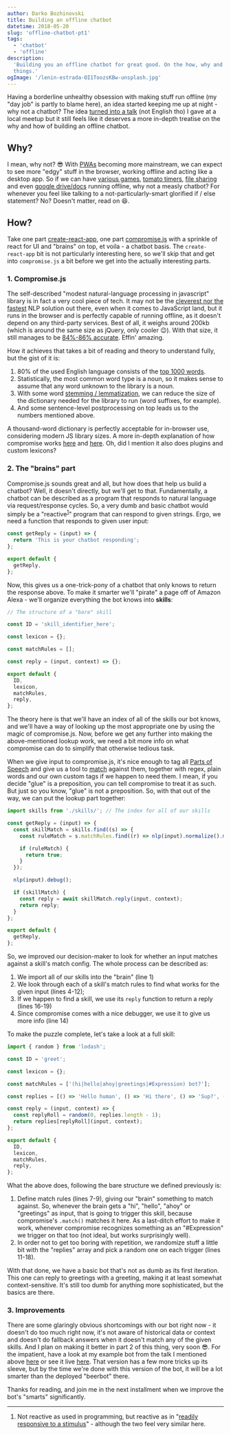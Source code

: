 ```yaml
---
author: Darko Bozhinovski
title: Building an offline chatbot
datetime: 2018-05-20
slug: 'offline-chatbot-pt1'
tags:
  - 'chatbot'
  - 'offline'
description:
  'Building you an offline chatbot for great good. On the how, why and the possibilities when it comes to building such
  things.'
ogImage: '/lenin-estrada-OI1ToozsKBw-unsplash.jpg'
---
```


Having a borderline unhealthy obsession with making stuff run offline (my "day job" is partly to blame here), an idea
started keeping me up at night - why not a chatbot? The idea
[turned into a talk](https://www.youtube.com/watch?v=tJLIzsR9QZI) (not English tho) I gave at a local meetup but it
still feels like it deserves a more in-depth treatise on the why and how of building an offline chatbot.

## Why?

I mean, why not? 😎 With [PWAs](https://en.wikipedia.org/wiki/Progressive_Web_Apps) becoming more mainstream, we can
expect to see more "edgy" stuff in the browser, working offline and acting like a desktop app. So if we can have
[various games](https://outweb.io/), [tomato timers](https://tomatoes.work/),
[file sharing](https://onedoes.github.io/snapdrop/) and even [google drive/docs](https://drive.google.com) running
offline, why not a measly chatbot? For whenever you feel like talking to a not-particularly-smart glorified if / else
statement? No? Doesn't matter, read on 😆.

## How?

Take one part [create-react-app](https://github.com/facebook/create-react-app), one part
[compromise.js](http://compromise.cool/) with a sprinkle of react for UI and "brains" on top, et voila - a chatbot
basis. The `create-react-app` bit is not particularly interesting here, so we'll skip that and get into `compromise.js`
a bit before we get into the actually interesting parts.

### 1. Compromise.js

The self-described "modest natural-language processing in javascript" library is in fact a very cool piece of tech. It
may not be the [cleverest nor the fastest](https://github.com/spencermountain/compromise/wiki/Justification) NLP
solution out there, even when it comes to JavaScript land, but it runs in the browser and is perfectly capable of
running offline, as it doesn't depend on any third-party services. Best of all, it weighs around 200kb (which is around
the same size as jQuery, only cooler 😉). With that size, it still manages to be
[84%-86% accurate](https://github.com/spencermountain/compromise/wiki/Accuracy). Effin' amazing.

How it achieves that takes a bit of reading and theory to understand fully, but the gist of it is:

1. 80% of the used English language consists of the
   [top 1000 words](https://github.com/spencermountain/compromise/wiki/Justification#justification).
2. Statistically, the most common word type is a noun, so it makes sense to assume that any word unknown to the library
   is a noun.
3. With some word [stemming / lemmatization](https://en.wikipedia.org/wiki/Stemming), we can reduce the size of the
   dictionary needed for the library to run (word suffixes, for example).
4. And some sentence-level postprocessing on top leads us to the numbers mentioned above.

A thousand-word dictionary is perfectly acceptable for in-browser use, considering modern JS library sizes. A more
in-depth explanation of how compromise works [here](http://compromise.cool/) and
[here](https://github.com/spencermountain/compromise/wiki/How-it-Works). Oh, did I mention it also does plugins and
custom lexicons?

### 2. The "brains" part

Compromise.js sounds great and all, but how does that help us build a chatbot? Well, it doesn't directly, but we'll get
to that. Fundamentally, a chatbot can be described as a program that responds to natural language via request/response
cycles. So, a very dumb and basic chatbot would simply be a "reactive<sup>[1](#1)</sup>" program that can respond to
given strings. Ergo, we need a function that responds to given user input:

```ts
const getReply = (input) => {
  return 'This is your chatbot responding';
};

export default {
  getReply,
};
```

Now, this gives us a one-trick-pony of a chatbot that only knows to return the response above. To make it smarter we'll
"pirate" a page off of Amazon Alexa - we'll organize everything the bot knows into **skills**:

```ts
// The structure of a "bare" skill

const ID = 'skill_identifier_here';

const lexicon = {};

const matchRules = [];

const reply = (input, context) => {};

export default {
  ID,
  lexicon,
  matchRules,
  reply,
};
```

The theory here is that we'll have an index of all of the skills our bot knows, and we'll have a way of looking up the
most appropriate one by using the magic of compromise.js. Now, before we get any further into making the above-mentioned
lookup work, we need a bit more info on what compromise can do to simplify that otherwise tedious task.

When we give input to compromise.js, it's nice enough to tag all
[Parts of Speech](https://github.com/spencermountain/compromise/wiki/Part-of-Speech-Tagging) and give us a tool to
[match](https://github.com/spencermountain/compromise/wiki/Match-Syntax) against them, together with regex, plain words
and our own custom tags if we happen to need them. I mean, if you decide "glue" is a preposition, you can tell
compromise to treat it as such. But just so you know, "glue" is not a preposition. So, with that out of the way, we can
put the lookup part together:

```ts
import skills from './skills/'; // The index for all of our skills

const getReply = (input) => {
  const skillMatch = skills.find((s) => {
    const ruleMatch = s.matchRules.find((r) => nlp(input).normalize().match(r).found);

    if (ruleMatch) {
      return true;
    }
  });

  nlp(input).debug();

  if (skillMatch) {
    const reply = await skillMatch.reply(input, context);
    return reply;
  }
};

export default {
  getReply,
};
```

So, we improved our decision-maker to look for whether an input matches against a skill's match config. The whole
process can be described as:

1. We import all of our skills into the "brain" (line 1)
2. We look through each of a skill's match rules to find what works for the given input (lines 4-12);
3. If we happen to find a skill, we use its `reply` function to return a reply (lines 16-19)
4. Since compromise comes with a nice debugger, we use it to give us more info (line 14)

To make the puzzle complete, let's take a look at a full skill:

```js
import { random } from 'lodash';

const ID = 'greet';

const lexicon = {};

const matchRules = ['(hi|hello|ahoy|greetings|#Expression) bot?'];

const replies = [() => 'Hello human', () => 'Hi there', () => 'Sup?', () => 'Ahoy!'];

const reply = (input, context) => {
  const replyRoll = random(0, replies.length - 1);
  return replies[replyRoll](input, context);
};

export default {
  ID,
  lexicon,
  matchRules,
  reply,
};
```

What the above does, following the bare structure we defined previously is:

1. Define match rules (lines 7-9), giving our "brain" something to match against. So, whenever the brain gets a "hi",
   "hello", "ahoy" or "greetings" as input, that is going to trigger this skill, because compromise's `.match()` matches
   it here. As a last-ditch effort to make it work, whenever compromise recognizes something as an "#Expression" we
   trigger on that too (not ideal, but works surprisingly well).
2. In order not to get too boring with repetition, we randomize stuff a little bit with the "replies" array and pick a
   random one on each trigger (lines 11-18).

With that done, we have a basic bot that's not as dumb as its first iteration. This one can reply to greetings with a
greeting, making it at least somewhat context-sensitive. It's still too dumb for anything more sophisticated, but the
basics are there.

### 3. Improvements

There are some glaringly obvious shortcomings with our bot right now - it doesn't do too much right now, it's not aware
of historical data or context and doesn't do fallback answers when it doesn't match any of the given skills. And I plan
on making it better in part 2 of this thing, very soon 😎. For the impatient, have a look at my example bot from the
talk I mentioned above [here](https://github.com/DBozhinovski/beerjs-bot) or see it live
[here](https://beerbot.darko.io/). That version has a few more tricks up its sleeve, but by the time we're done with
this version of the bot, it will be a lot smarter than the deployed "beerbot" there.

Thanks for reading, and join me in the next installment when we improve the bot's "smarts" significantly.

---

1. <span id="1"></span> Not reactive as used in programming, but reactive as in
   "[readily responsive to a stimulus](https://www.merriam-webster.com/dictionary/reactive)" - although the two feel
   very similar here.
